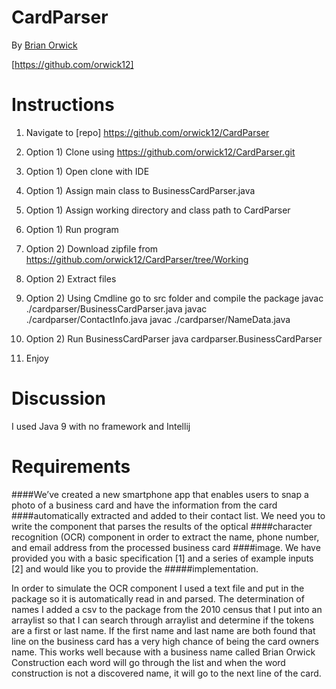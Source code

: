 # CardParser

By [Brian Orwick](mailto:orwick12@outlook.com)

[https://github.com/orwick12]

# Instructions

1. Navigate to [repo] https://github.com/orwick12/CardParser
2. Option 1) Clone using https://github.com/orwick12/CardParser.git
3. Option 1) Open clone with IDE
4. Option 1) Assign main class to BusinessCardParser.java
5. Option 1) Assign working directory and class path to CardParser
6. Option 1) Run program 

7. Option 2) Download zipfile from https://github.com/orwick12/CardParser/tree/Working
8. Option 2) Extract files
9. Option 2) Using Cmdline go to src folder and compile the package
             javac ./cardparser/BusinessCardParser.java 
             javac ./cardparser/ContactInfo.java
             javac ./cardparser/NameData.java
10. Option 2) Run BusinessCardParser
             java cardparser.BusinessCardParser
11. Enjoy       

# Discussion

I used Java 9 with no framework and Intellij

# Requirements

####We’ve created a new smartphone app that enables users to snap a photo of a business card and have the information from the card ####automatically extracted and added to their contact list. We need you to write the component that parses the results of the optical ####character recognition (OCR) component in order to extract the name, phone number, and email address from the processed business card ####image. We have provided you with a basic specification [1] and a series of example inputs [2] and would like you to provide the #####implementation.

In order to simulate the OCR component I used a text file and put in the package so it is automatically read in and parsed.
The determination of names I added a csv to the package from the 2010 census that I put into an arraylist so that I can search through arraylist and determine if the tokens are a first or last name.   If the first name and last name are both found that line on the business card has a very high chance of being the card owners name. This works well because with a business name called Brian Orwick Construction each word will go through the list and when the word construction is not a discovered name, it will go to the next line of the card.
